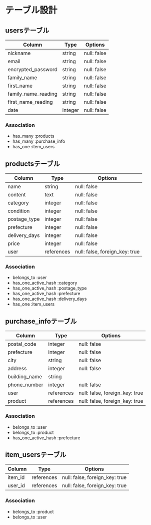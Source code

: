 # テーブル設計

## usersテーブル

| Column              | Type    | Options     |
| ------------------- | ------- | ----------- |
| nickname            | string  | null: false |   
| email               | string  | null: false |  
| encrypted_password  | string  | null: false | 
| family_name         | string  | null: false |
| first_name          | string  | null: false | 
| family_name_reading | string  | null: false | 
| first_name_reading  | string  | null: false |
| date                | integer | null: false | 

### Association

- has_many :products
- has_many :purchase_info
- has_one  :item_users

## productsテーブル

| Column        | Type       | Options                        |
| ------------- | ---------- | ------------------------------ | 
| name          | string     | null: false                    |
| content       | text       | null: false                    |
| category      | integer    | null: false                    |
| condition     | integer    | null: false                    |
| postage_type  | integer    | null: false                    |
| prefecture    | integer    | null: false                    |
| delivery_days | integer    | null: false                    |
| price         | integer    | null: false                    |
| user          | references | null: false, foreign_key: true |

### Association

- belongs_to          :user
- has_one_active_hash :category
- has_one_active_hash :postage_type
- has_one_active_hash :prefecture
- has_one_active_hash :delivery_days
- has_one             :item_users

## purchase_infoテーブル

| Column        | Type       | Options                        |
| ------------- | ---------- | ------------------------------ |
| postal_code   | integer    | null: false                    |
| prefecture    | integer    | null: false                    |
| city          | string     | null: false                    |
| address       | integer    | null: false                    |
| building_name | string     |                                |
| phone_number  | integer    | null: false                    |
| user          | references | null: false, foreign_key: true |
| product       | references | null: false, foreign_key: true |


### Association

- belongs_to :user
- belongs_to :product
- has_one_active_hash :prefecture

## item_usersテーブル

| Column  | Type       | Options                        |
| ------- | ---------- | ------------------------------ |
| item_id | references | null: false, foreign_key: true |
| user_id | references | null: false, foreign_key: true |

### Association

- belongs_to :product
- belongs_to :user